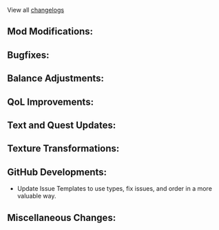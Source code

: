 
View all [changelogs](https://github.com/Divine-Journey-2/Divine-Journey-2/tree/main/changelog)

## Mod Modifications:


## Bugfixes:


## Balance Adjustments:


## QoL Improvements:


## Text and Quest Updates:


## Texture Transformations:


## GitHub Developments:

- Update Issue Templates to use types, fix issues, and order in a more valuable way.

## Miscellaneous Changes:

